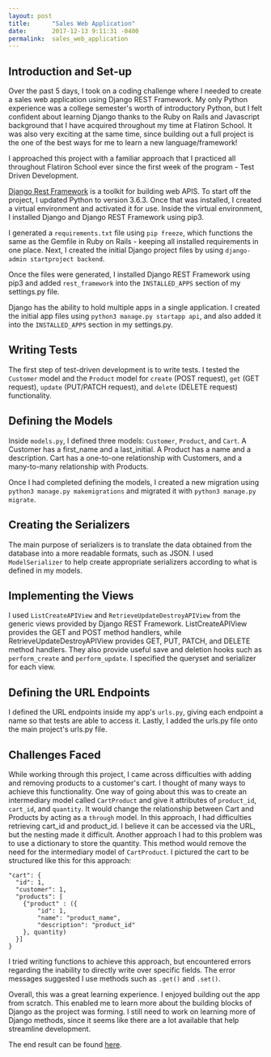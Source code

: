 ```yaml
---
layout: post
title:      "Sales Web Application"
date:       2017-12-13 9:11:31 -0400
permalink:  sales_web_application
---
```


## Introduction and Set-up

Over the past 5 days, I took on a coding challenge where I needed to create a sales web application using Django REST Framework. My only Python experience was a college semester's worth of introductory Python, but I felt confident about learning Django thanks to the Ruby on Rails and Javascript background that I have acquired throughout my time at Flatiron School. It was also very exciting at the same time, since building out a full project is the one of the best ways for me to learn a new language/framework!

I approached this project with a familiar approach that I practiced all throughout Flatiron School ever since the first week of the program - Test Driven Development.

[Django Rest Framework](https://github.com/encode/django-rest-framework) is a toolkit for building web APIS. To start off the project, I updated Python to version 3.6.3. Once that was installed, I created a virtual environment and activated it for use. Inside the virtual environment, I installed Django and Django REST Framework using pip3.

I generated a `requirements.txt` file using `pip freeze`, which functions the same as the Gemfile in Ruby on Rails - keeping all installed requirements in one place. Next, I created the initial Django project files by using `django-admin startproject backend`.

Once the files were generated, I installed Django REST Framework using pip3 and added `rest_framework` into the `INSTALLED_APPS` section of my settings.py file.

Django has the ability to hold multiple apps in a single application. I created the initial app files using `python3 manage.py startapp api`, and also added it into the `INSTALLED_APPS` section in my settings.py.

## Writing Tests

The first step of test-driven development is to write tests. I tested the `Customer` model and the `Product` model for `create` (POST request), `get` (GET request), `update` (PUT/PATCH request), and `delete` (DELETE request) functionality.


## Defining the Models

Inside `models.py`, I defined three models: `Customer`, `Product`, and `Cart`. A Customer has a first_name and a last_initial. A Product has a name and a description. Cart has a one-to-one relationship with Customers, and a many-to-many relationship with Products.

Once I had completed defining the models, I created a new migration using `python3 manage.py makemigrations` and migrated it with `python3 manage.py migrate`. 

## Creating the Serializers

The main purpose of serializers is to translate the data obtained from the database into a more readable formats, such as JSON. I used `ModelSerializer` to help create appropriate serializers according to what is defined in my models.

## Implementing the Views

I used `ListCreateAPIView` and `RetrieveUpdateDestroyAPIView` from the generic views provided by Django REST Framework. ListCreateAPIView provides the GET and POST method handlers, while RetrieveUpdateDestroyAPIView provides GET, PUT, PATCH, and DELETE method handlers. They also provide useful save and deletion hooks such as `perform_create` and `perform_update`. I specified the queryset and serializer for each view.

## Defining the URL Endpoints

I defined the URL endpoints inside my app's `urls.py`, giving each endpoint a name so that tests are able to access it. Lastly, I added the urls.py file onto the main project's urls.py file.

## Challenges Faced

While working through this project, I came across difficulties with adding and removing products to a customer's cart. I thought of many ways to achieve this functionality. One way of going about this was to create an intermediary model called `CartProduct` and give it attributes of `product_id`, `cart_id`, and `quantity`. It would change the relationship between Cart and Products by acting as a `through` model. In this approach, I had difficulties retrieving cart_id and product_id. I believe it can be accessed via the URL, but the nesting made it difficult. Another approach I had to this problem was to use a dictionary to store the quantity. This method would remove the need for the intermediary model of `CartProduct`. I pictured the cart to be structured like this for this approach:

```
"cart": {
  "id": 1,
  "customer": 1,
  "products": [
    {"product" : ({
        "id": 1,
        "name": "product_name",
        "description": "product_id"
    }, quantity)
  }]
}
```

I tried writing functions to achieve this approach, but encountered errors regarding the inability to directly write over specific fields. The error messages suggested I use methods such as `.get()` and `.set()`.

Overall, this was a great learning experience. I enjoyed building out the app from scratch. This enabled me to learn more about the building blocks of Django as the project was forming. I still need to work on learning more of Django methods, since it seems like there are a lot available that help streamline development. 

The end result can be found [here](https://github.com/krishl/sales_api).
